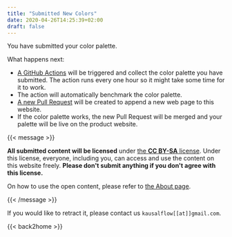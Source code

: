 ```yaml
---
title: "Submitted New Colors"
date: 2020-04-26T14:25:39+02:00
draft: false
---
```


You have submitted your color palette.

What happens next:

- [A GitHub Actions](https://github.com/kausalflow/colorteller/actions/workflows/add_new.yml) will be triggered and collect the color palette you have submitted. The action runs every one hour so it might take some time for it to work.
- The action will automatically benchmark the color palette.
- [A new Pull Request](https://github.com/kausalflow/colorteller/pulls) will be created to append a new web page to this website.
- If the color palette works, the new Pull Request will be merged and your palette will be live on the product website.

{{< message >}}

**All submitted content will be licensed** under [the **CC BY-SA** license](https://creativecommons.org/licenses/by-sa/4.0/). Under this license, everyone, including you, can access and use the content on this website freely. **Please don't submit anything if you don't agree with this license.**

On how to use the open content, please refer to [the About page](/about/).

{{< /message >}}

If you would like to retract it, please contact us <code>kausalflow[[at]]gmail.com</code>.

{{< back2home >}}